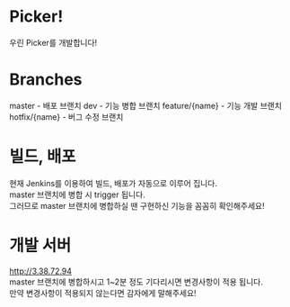 # Picker!
우린 Picker를 개발합니다!

# Branches
master - 배포 브랜치
dev - 기능 병합 브랜치
feature/{name} - 기능 개발 브랜치
hotfix/{name} - 버그 수정 브랜치

# 빌드, 배포
현재 Jenkins를 이용하여 빌드, 배포가 자동으로 이루어 집니다.  
master 브랜치에 병합 시 trigger 됩니다.  
그러므로 master 브랜치에 병합하실 땐 구현하신 기능을 꼼꼼히 확인해주세요!

# 개발 서버
http://3.38.72.94  
master 브랜치에 병합하시고 1~2분 정도 기다리시면 변경사항이 적용 됩니다.  
만약 변경사항이 적용되지 않는다면 감자에게 말해주세요!